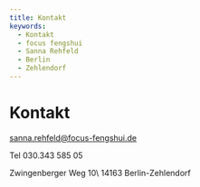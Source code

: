 ```yaml
---
title: Kontakt
keywords:
  - Kontakt
  - focus fengshui
  - Sanna Rehfeld
  - Berlin
  - Zehlendorf
---
```


# Kontakt


<sanna.rehfeld@focus-fengshui.de>

Tel 030.343 585 05

Zwingenberger Weg 10\\
14163 Berlin-Zehlendorf
